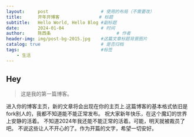 ```yaml
---
layout:     post   				    # 使用的布局（不需要改）
title:      开年开博客 				# 标题 
subtitle:   Hello World, Hello Blog #副标题
date:       2024-01-04 				# 时间
author:     陈西条 						# 作者
header-img: img/post-bg-2015.jpg 	#这篇文章标题背景图片
catalog: true 						# 是否归档
tags:								#标签
    - 生活
---
```


## Hey

>这是我的第一篇博客。

进入你的博客主页，新的文章将会出现在你的主页上.这篇博客的基本格式依旧是fork别人的，我都不知道能不能正常发布。
祝大家新年快乐，在这个魔幻的世界上安静的活着。
不知道2024年我还能不能正常的活着。可能，明天就被裁员了吧。
不说这些让人不开心的了。作为开篇的文字，希望一切安好。
